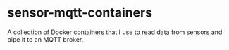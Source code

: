 # sensor-mqtt-containers

A collection of Docker containers that I use to read data from sensors and pipe it to an MQTT broker.
